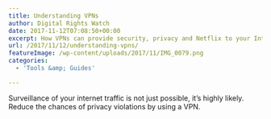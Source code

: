 ```yaml
---
title: Understanding VPNs
author: Digital Rights Watch
date: 2017-11-12T07:08:50+00:00
excerpt: How VPNs can provide security, privacy and Netflix to your Internet connection
url: /2017/11/12/understanding-vpns/
featureImage: /wp-content/uploads/2017/11/IMG_0079.png
categories:
  - 'Tools &amp; Guides'

---
```

Surveillance of your internet traffic is not just possible, it&#8217;s highly likely. Reduce the chances of privacy violations by using a VPN.
